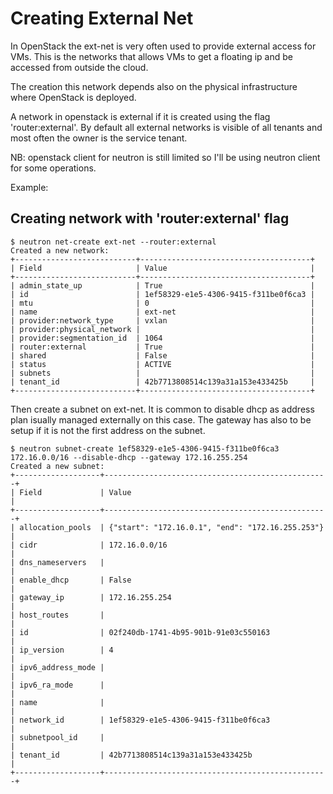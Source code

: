 # Creating External Net

In OpenStack the ext-net is very often used to provide external access for VMs. This is the networks that allows VMs to get a floating ip and be accessed from outside the cloud.

The creation this network depends also on the physical infrastructure where OpenStack is deployed.

A network in openstack is external if it is created using the flag 'router:external'. By default all external networks is visible of all tenants and most often the owner is the service tenant.

NB: openstack client for neutron is still limited so I'll be using neutron client for some operations.


Example:

## Creating network with 'router:external' flag
~~~
$ neutron net-create ext-net --router:external
Created a new network:
+---------------------------+--------------------------------------+
| Field                     | Value                                |
+---------------------------+--------------------------------------+
| admin_state_up            | True                                 |
| id                        | 1ef58329-e1e5-4306-9415-f311be0f6ca3 |
| mtu                       | 0                                    |
| name                      | ext-net                              |
| provider:network_type     | vxlan                                |
| provider:physical_network |                                      |
| provider:segmentation_id  | 1064                                 |
| router:external           | True                                 |
| shared                    | False                                |
| status                    | ACTIVE                               |
| subnets                   |                                      |
| tenant_id                 | 42b7713808514c139a31a153e433425b     |
+---------------------------+--------------------------------------+
~~~

Then create a subnet on ext-net. It is common to disable dhcp as address plan isually managed externally on this case. The gateway has also to be setup if it is not the first address on the subnet.

~~~
$ neutron subnet-create 1ef58329-e1e5-4306-9415-f311be0f6ca3 172.16.0.0/16 --disable-dhcp --gateway 172.16.255.254
Created a new subnet:
+-------------------+--------------------------------------------------+
| Field             | Value                                            |
+-------------------+--------------------------------------------------+
| allocation_pools  | {"start": "172.16.0.1", "end": "172.16.255.253"} |
| cidr              | 172.16.0.0/16                                    |
| dns_nameservers   |                                                  |
| enable_dhcp       | False                                            |
| gateway_ip        | 172.16.255.254                                   |
| host_routes       |                                                  |
| id                | 02f240db-1741-4b95-901b-91e03c550163             |
| ip_version        | 4                                                |
| ipv6_address_mode |                                                  |
| ipv6_ra_mode      |                                                  |
| name              |                                                  |
| network_id        | 1ef58329-e1e5-4306-9415-f311be0f6ca3             |
| subnetpool_id     |                                                  |
| tenant_id         | 42b7713808514c139a31a153e433425b                 |
+-------------------+--------------------------------------------------+
~~~

